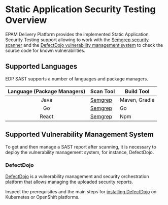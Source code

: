 # Static Application Security Testing Overview

EPAM Delivery Platform provides the implemented Static Application Security Testing support allowing to work with the [Semgrep security scanner](https://semgrep.dev/) and the [DefectDojo vulnerability management system](https://www.defectdojo.com/) to check the source code for known vulnerabilities.

## Supported Languages

EDP SAST supports a number of languages and package managers.

|Language (Package Managers)|Scan Tool|Build Tool|
|:-:|-|-|
| Java | [Semgrep](https://semgrep.dev/docs/getting-started/quickstart/) |Maven, Gradle|
| Go | [Semgrep](https://semgrep.dev/docs/getting-started/quickstart/) |Go|
| React| [Semgrep](https://semgrep.dev/docs/getting-started/quickstart/) |Npm|

## Supported Vulnerability Management System

To get and then manage a SAST report after scanning, it is necessary to deploy the vulnerability management system, for instance, DefectDojo.

### DefectDojo

[DefectDojo](https://www.defectdojo.com/) is a vulnerability management and security orchestration platform that allows managing the uploaded security reports.

Inspect the prerequisites and the main steps for [installing DefectDojo](./install-defectdojo.md) on Kubernetes or OpenShift platforms.
